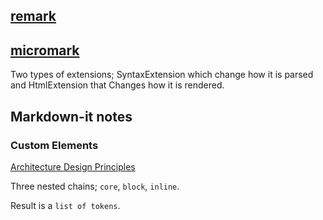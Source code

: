 ## [remark](https://github.com/remarkjs/remark)

## [micromark](https://github.com/micromark/micromark)

Two types of extensions; SyntaxExtension which change how it is parsed and HtmlExtension that Changes how it is rendered.





## Markdown-it notes

### Custom Elements

[Architecture Design Principles](https://github.com/markdown-it/markdown-it/blob/master/docs/architecture.md)

Three nested chains; `core`, `block`, `inline`.

Result is a `list of tokens`.

